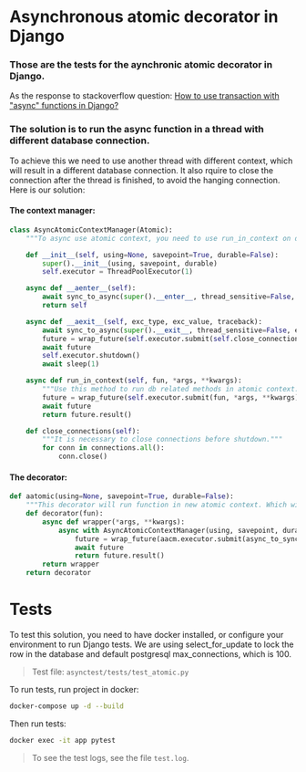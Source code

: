 # Asynchronous atomic decorator in Django

### Those are the tests for the aynchronic atomic decorator in Django.
As the response to stackoverflow question: [How to use transaction with "async" functions in Django?](https://stackoverflow.com/questions/74575922/how-to-use-transaction-with-async-functions-in-django)

### The solution is to run the async function in a thread with different database connection.
To achieve this we need to use another thread with different context, which will result in a different database connection.
It also rquire to close the connection after the thread is finished, to avoid the hanging connection. Here is our solution:

#### The context manager:
```python
class AsyncAtomicContextManager(Atomic):
    """To async use atomic context, you need to use run_in_context on db related methods."""

    def __init__(self, using=None, savepoint=True, durable=False):
        super().__init__(using, savepoint, durable)
        self.executor = ThreadPoolExecutor(1)

    async def __aenter__(self):
        await sync_to_async(super().__enter__, thread_sensitive=False, executor=self.executor)()
        return self

    async def __aexit__(self, exc_type, exc_value, traceback):
        await sync_to_async(super().__exit__, thread_sensitive=False, executor=self.executor)(exc_type, exc_value, traceback)
        future = wrap_future(self.executor.submit(self.close_connections))
        await future
        self.executor.shutdown()
        await sleep(1)

    async def run_in_context(self, fun, *args, **kwargs):
        """Use this method to run db related methods in atomic context."""
        future = wrap_future(self.executor.submit(fun, *args, **kwargs))
        await future
        return future.result()

    def close_connections(self):
        """It is necessary to close connections before shutdown."""
        for conn in connections.all():
            conn.close()
```

#### The decorator:
```python
def aatomic(using=None, savepoint=True, durable=False):
    """This decorator will run function in new atomic context. Which will be destroyed after function ends."""
    def decorator(fun):
        async def wrapper(*args, **kwargs):
            async with AsyncAtomicContextManager(using, savepoint, durable) as aacm:
                future = wrap_future(aacm.executor.submit(async_to_sync(fun), *args, **kwargs))
                await future
                return future.result()
        return wrapper
    return decorator
```

# Tests

To test this solution, you need to have docker installed, or configure your environment to run Django tests.
We are using select_for_update to lock the row in the database and default postgresql max_connections, which is 100.

> Test file: ``asynctest/tests/test_atomic.py``

To run tests, run project in docker:
```bash
docker-compose up -d --build
```

Then run tests:
```bash
docker exec -it app pytest
```

> To see the test logs, see the file `test.log`.